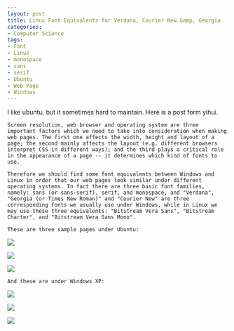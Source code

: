 ```yaml
---
layout: post
title: Linux Font Equivalents for Verdana, Courier New &amp; Georgia
categories:
- Computer Science
tags:
- Font
- Linux
- monospace
- sans
- serif
- Ubuntu
- Web Page
- Windows
---
```


I like ubuntu, but it sometimes hard to maintain. Here is a post form yihui.

    Screen resolution, web browser and operating system are three important factors which we need to take into consideration when making web pages. The first one affects the width, height and layout of a page; the second mainly affects the layout (e.g. different browsers interpret CSS in different ways); and the third plays a critical role in the appearance of a page -- it determines which kind of fonts to use.

    Therefore we should find some font equivalents between Windows and Linux in order that our web pages look similar under different operating systems. In fact there are three basic font families, namely: sans (or sans-serif), serif, and monospace, and "Verdana", "Georgia (or Times New Roman)" and "Courier New" are three corresponding fonts we usually use under Windows, while in Linux we may use these three equivalents: "Bitstream Vera Sans", "Bitstream Charter", and "Bitstream Vera Sans Mono".

    These are three sample pages under Ubuntu:

![](http://i.imgur.com/R8DZv.png)

![](http://i.imgur.com/zDrgl.png)

![](http://i.imgur.com/CbWWa.png)

    And these are under Windows XP:

![](http://i.imgur.com/tsRG7.png)

![](http://i.imgur.com/nz5S2.png)

![](http://i.imgur.com/JVksf.png)
